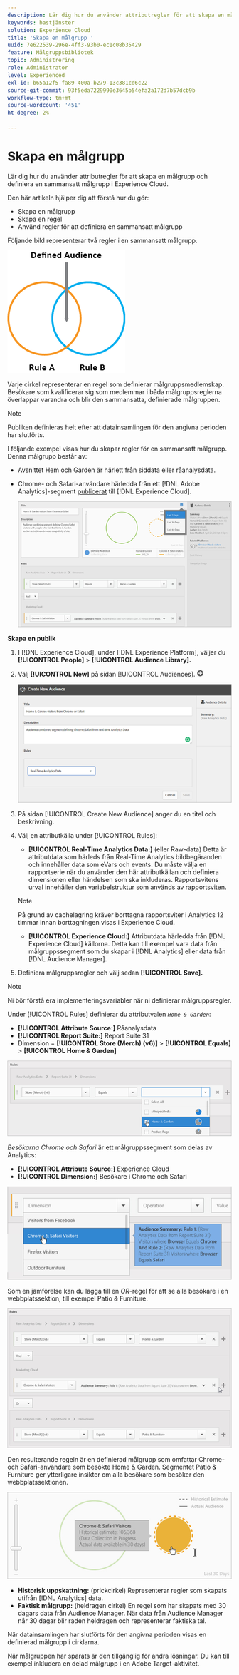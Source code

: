 ```yaml
---
description: Lär dig hur du använder attributregler för att skapa en målgrupp och definiera en sammansatt målgrupp i Adobe Experience Cloud.
keywords: bastjänster
solution: Experience Cloud
title: 'Skapa en målgrupp '
uuid: 7e622539-296e-4ff3-93b0-ec1c08b35429
feature: Målgruppsbibliotek
topic: Administrering
role: Administrator
level: Experienced
exl-id: b65a12f5-fa89-400a-b279-13c381cd6c22
source-git-commit: 93f5eda7229990e3645b54efa2a172d7b57dcb9b
workflow-type: tm+mt
source-wordcount: '451'
ht-degree: 2%

---
```


# Skapa en målgrupp

Lär dig hur du använder attributregler för att skapa en målgrupp och definiera en sammansatt målgrupp i Experience Cloud.

Den här artikeln hjälper dig att förstå hur du gör:

* Skapa en målgrupp
* Skapa en regel
* Använd regler för att definiera en sammansatt målgrupp

Följande bild representerar två regler i en sammansatt målgrupp.

![](assets/audience_sharing.png)

Varje cirkel representerar en regel som definierar målgruppsmedlemskap. Besökare som kvalificerar sig som medlemmar i båda målgruppsreglerna överlappar varandra och blir den sammansatta, definierade målgruppen.

>[!NOTE]
>
>Publiken definieras helt efter att datainsamlingen för den angivna perioden har slutförts.

I följande exempel visas hur du skapar regler för en sammansatt målgrupp. Denna målgrupp består av:

* Avsnittet Hem och Garden är härlett från siddata eller råanalysdata.
* Chrome- och Safari-användare härledda från ett [!DNL Adobe Analytics]-segment [publicerat](audience-library.md#task_32FEEFE0B32E4E388CD4D892D727282A) till [!DNL Experience Cloud].

   ![](assets/audience_create.png)

**Skapa en publik**

1. I [!DNL Experience Cloud], under [!DNL Experience Platform], väljer du **[!UICONTROL People]** > **[!UICONTROL Audience Library].**
1. Välj **[!UICONTROL New]** på sidan [!UICONTROL Audiences]. ![](assets/add_icon_small.png)

   ![Stegresultat](assets/audience_create_new.png)

1. På sidan [!UICONTROL Create New Audience] anger du en titel och beskrivning.
1. Välj en attributkälla under [!UICONTROL Rules]:

   * **[!UICONTROL Real-Time Analytics Data:]** (eller Raw-data) Detta är attributdata som härleds från Real-Time Analytics bildbegäranden och innehåller data som eVars och events. Du måste välja en rapportserie när du använder den här attributkällan och definiera dimensionen eller händelsen som ska inkluderas. Rapportsvitens urval innehåller den variabelstruktur som används av rapportsviten.
   >[!NOTE]
   >
   >På grund av cachelagring kräver borttagna rapportsviter i Analytics 12 timmar innan borttagningen visas i Experience Cloud.

   * **[!UICONTROL Experience Cloud:]** Attributdata härledda från  [!DNL Experience Cloud] källorna. Detta kan till exempel vara data från målgruppssegment som du skapar i [!DNL Analytics] eller data från [!DNL Audience Manager].

1. Definiera målgruppsregler och välj sedan **[!UICONTROL Save].**

>[!NOTE]
>
>Ni bör förstå era implementeringsvariabler när ni definierar målgruppsregler.

Under [!UICONTROL Rules] definierar du attributvalen *`Home & Garden`*:

* **[!UICONTROL Attribute Source:]** Råanalysdata
* **[!UICONTROL Report Suite:]** Report Suite 31
* Dimension = **[!UICONTROL Store (Merch) (v6)]** > **[!UICONTROL Equals]** > **[!UICONTROL Home & Garden]**

![](assets/home_garden.png)

*Besökarna Chrome och Safari* är ett målgruppssegment som delas av Analytics:

* **[!UICONTROL Attribute Source:]** Experience Cloud
* **[!UICONTROL Dimension:]** Besökare i Chrome och Safari

![](assets/chrome_safari.png)

Som en jämförelse kan du lägga till en *OR*-regel för att se alla besökare i en webbplatssektion, till exempel Patio &amp; Furniture.

![](assets/audiences_rule_patio.png)

Den resulterande regeln är en definierad målgrupp som omfattar Chrome- och Safari-användare som besökte Home &amp; Garden. Segmentet Patio &amp; Furniture ger ytterligare insikter om alla besökare som besöker den webbplatssektionen.

![](assets/defined_audience.png)

* **Historisk uppskattning:** (prickcirkel) Representerar regler som skapats utifrån  [!DNL Analytics] data.
* **Faktisk målgrupp:** (heldragen cirkel) En regel som har skapats med 30 dagars data från Audience Manager. När data från Audience Manager når 30 dagar blir raden heldragen och representerar faktiska tal.

När datainsamlingen har slutförts för den angivna perioden visas en definierad målgrupp i cirklarna.

När målgruppen har sparats är den tillgänglig för andra lösningar. Du kan till exempel inkludera en delad målgrupp i en Adobe Target-aktivitet.
